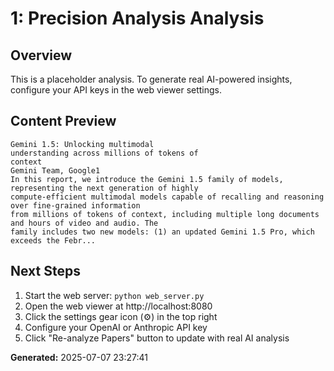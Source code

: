 
# 1: Precision Analysis Analysis

## Overview
This is a placeholder analysis. To generate real AI-powered insights, configure your API keys in the web viewer settings.

## Content Preview
```
Gemini 1.5: Unlocking multimodal
understanding across millions of tokens of
context
Gemini Team, Google1
In this report, we introduce the Gemini 1.5 family of models, representing the next generation of highly
compute-efficient multimodal models capable of recalling and reasoning over fine-grained information
from millions of tokens of context, including multiple long documents and hours of video and audio. The
family includes two new models: (1) an updated Gemini 1.5 Pro, which exceeds the Febr...
```

## Next Steps
1. Start the web server: `python web_server.py`
2. Open the web viewer at http://localhost:8080
3. Click the settings gear icon (⚙️) in the top right
4. Configure your OpenAI or Anthropic API key
5. Click "Re-analyze Papers" button to update with real AI analysis

**Generated:** 2025-07-07 23:27:41
        